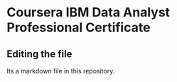# Coursera IBM Data Analyst Professional Certificate

## Editing the file

Its a markdown file in this repository.
